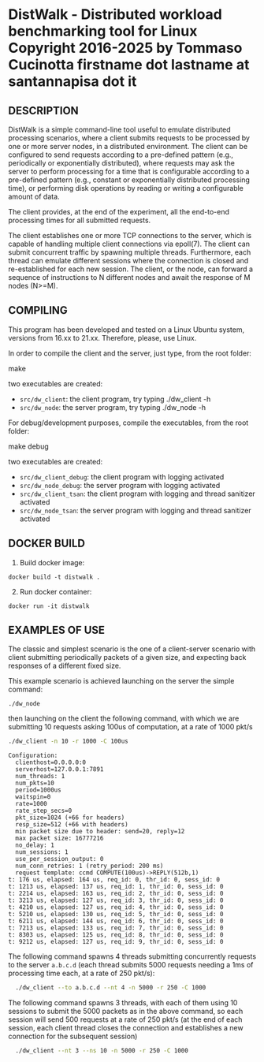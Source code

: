 DistWalk - Distributed workload benchmarking tool for Linux
           Copyright 2016-2025 by Tommaso Cucinotta
           firstname dot lastname at santannapisa dot it
======================================================================


DESCRIPTION
----------------------------------------------------------------------
DistWalk is a simple command-line tool useful to emulate distributed
processing scenarios, where a client submits requests to be processed
by one or more server nodes, in a distributed environment. The client
can be configured to send requests according to a pre-defined pattern
(e.g., periodically or exponentially distributed), where requests may
ask the server to perform processing for a time that is configurable
according to a pre-defined pattern (e.g., constant or exponentially
distributed processing time), or performing disk operations by reading
or writing a configurable amount of data.

The client provides, at the end of the experiment, all the end-to-end
processing times for all submitted requests.

The client establishes one or more TCP connections to the server,
which is capable of handling multiple client connections via epoll(7).
The client can submit concurrent traffic by spawning multiple threads.
Furthermore, each thread can emulate different sessions where the
connection is closed and re-established for each new session.
The client, or the node, can forward a sequence of instructions
to N different nodes and await the response of M nodes (N>=M). 

COMPILING
----------------------------------------------------------------------
This program has been developed and tested on a Linux Ubuntu system,
versions from 16.xx to 21.xx. Therefore, please, use Linux.

In order to compile the client and the server, just type, from the
root folder:

  make

two executables are created:
- `src/dw_client`: the client program, try typing ./dw_client -h
- `src/dw_node`: the server program, try typing ./dw_node -h

For debug/development purposes, compile the executables, from the root folder:

  make debug

two executables are created:
- `src/dw_client_debug`: the client program with logging activated
- `src/dw_node_debug`: the server program with logging activated
- `src/dw_client_tsan`: the client program with logging and thread sanitizer activated
- `src/dw_node_tsan`: the server program with logging and thread sanitizer activated

DOCKER BUILD
----------------------------------------------------------------------
1. Build docker image:
```console
docker build -t distwalk .
```
2. Run docker container:
```console
docker run -it distwalk
```


EXAMPLES OF USE
----------------------------------------------------------------------
The classic and simplest scenario is the one of a client-server
scenario with client submitting periodically packets of a given
size, and expecting back responses of a different fixed size.

This example scenario is achieved launching on the server the simple
command:
```console
./dw_node
```
then launching on the client the following command, with which we are
submitting 10 requests asking 100us of computation, at a rate of 1000 pkt/s
```bash
./dw_client -n 10 -r 1000 -C 100us
```
```console
Configuration:
  clienthost=0.0.0.0:0
  serverhost=127.0.0.1:7891
  num_threads: 1
  num_pkts=10
  period=1000us
  waitspin=0
  rate=1000
  rate_step_secs=0
  pkt_size=1024 (+66 for headers)
  resp_size=512 (+66 with headers)
  min packet size due to header: send=20, reply=12
  max packet size: 16777216
  no_delay: 1
  num_sessions: 1
  use_per_session_output: 0
  num_conn_retries: 1 (retry_period: 200 ms)
  request template: ccmd COMPUTE(100us)->REPLY(512b,1)
t: 176 us, elapsed: 164 us, req_id: 0, thr_id: 0, sess_id: 0
t: 1213 us, elapsed: 137 us, req_id: 1, thr_id: 0, sess_id: 0
t: 2214 us, elapsed: 163 us, req_id: 2, thr_id: 0, sess_id: 0
t: 3213 us, elapsed: 127 us, req_id: 3, thr_id: 0, sess_id: 0
t: 4210 us, elapsed: 127 us, req_id: 4, thr_id: 0, sess_id: 0
t: 5210 us, elapsed: 130 us, req_id: 5, thr_id: 0, sess_id: 0
t: 6211 us, elapsed: 144 us, req_id: 6, thr_id: 0, sess_id: 0
t: 7213 us, elapsed: 133 us, req_id: 7, thr_id: 0, sess_id: 0
t: 8303 us, elapsed: 125 us, req_id: 8, thr_id: 0, sess_id: 0
t: 9212 us, elapsed: 127 us, req_id: 9, thr_id: 0, sess_id: 0
```

The following command spawns 4 threads submitting concurrently
requests to the server `a.b.c.d` (each thread submits 5000 requests needing
a 1ms of processing time each, at a rate of 250 pkt/s):
```bash
  ./dw_client --to a.b.c.d --nt 4 -n 5000 -r 250 -C 1000
```
The following command spawns 3 threads, with each of them using 10
sessions to submit the 5000 packets as in the above command, so each
session will send 500 requests at a rate of 250 pkt/s (at the end of
each session, each client thread closes the connection and establishes
a new connection for the subsequent session)
```bash
  ./dw_client --nt 3 --ns 10 -n 5000 -r 250 -C 1000
```